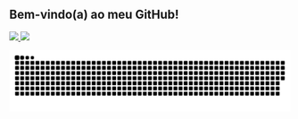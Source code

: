 ## Bem-vindo(a) ao meu GitHub!

 <div>
  <a href="https://github.com/natali-schers">
  <img  width="47%" src="https://github-readme-stats.vercel.app/api?username=natali-schers&show_icons=true&theme=dracula&include_all_commits=true&count_private=true"/>
  <img  width="47%" src="https://github-readme-stats.vercel.app/api/top-langs/?username=natali-schers&layout=compact&langs_count=7&theme=dracula"/>
</div>

 ![Snake animation](https://github.com/natali-schers/natali-schers/blob/output/github-contribution-grid-snake.svg)
